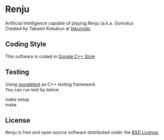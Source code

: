 Renju
=======
Artificial Intelligence capable of playing Renju (a.k.a. Gomoku)  
Created by Takashi Kokubun at [tekunodo](http://tekunodo.jp/).  

Coding Style
-------
This software is coded in
[Google C++ Style](http://google-styleguide.googlecode.com/svn/trunk/cppguide.xml)

Testing
-------
Using [googletest](https://code.google.com/p/googletest/) as C++ testing framework.  
You can run test by below
  
make setup  
make  

License
-------
Renju is free and open source software distributed under the
[BSD License](http://opensource.org/licenses/bsd-license.php).